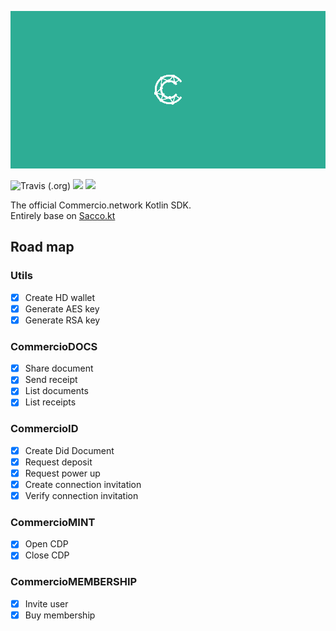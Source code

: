 ![](.img/logo.png)

<!-- [![Release](https://jitpack.io/v/commercionetwork/sdk.svg)](https://jitpack.io/#commercionetwork/sdk) -->
![Travis (.org)](https://img.shields.io/travis/commercionetwork/sdk.kt)
![](https://img.shields.io/badge/compatible-Kotlin-blue)
![](https://img.shields.io/badge/compatible-JVM-blue)

The official Commercio.network Kotlin SDK.  
Entirely base on [Sacco.kt](https://github.com/commercionetwork/sacco.kt) 

## Road map
### Utils 
- [x] Create HD wallet
- [x] Generate AES key
- [x] Generate RSA key

### CommercioDOCS
- [x] Share document
- [x] Send receipt
- [x] List documents
- [x] List receipts

### CommercioID
- [x] Create Did Document
- [x] Request deposit
- [x] Request power up
- [x] Create connection invitation
- [x] Verify connection invitation

### CommercioMINT
- [x] Open CDP
- [x] Close CDP

### CommercioMEMBERSHIP
- [x] Invite user
- [x] Buy membership